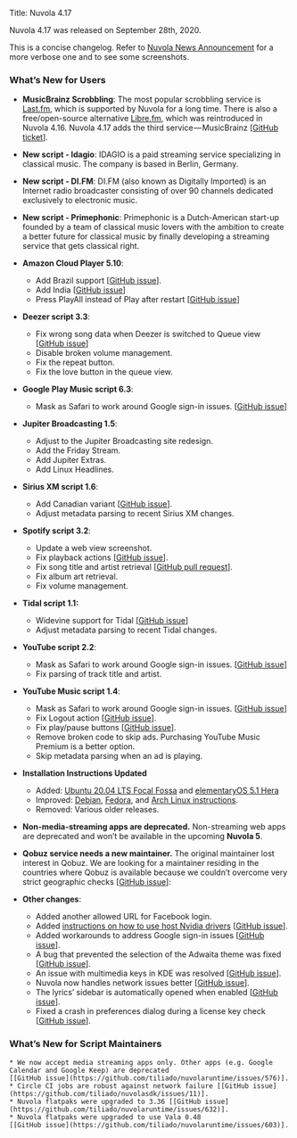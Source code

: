 Title: Nuvola 4.17

Nuvola 4.17 was released on  September 28th, 2020.

This is a concise changelog.
Refer to [Nuvola News Announcement](https://medium.com/nuvola-news/nuvola-4-17-released-80852f885e90)
for a more verbose one and to see some screenshots.

### What’s New for Users

* **MusicBrainz Scrobbling**: The most popular scrobbling service is [Last.fm](https://www.last.fm/), which is
  supported by Nuvola for a long time. There is also a free/open-source alternative [Libre.fm](https://libre.fm/),
  which was reintroduced in Nuvola 4.16. Nuvola 4.17 adds the third service — MusicBrainz
  [[GitHub ticket](https://github.com/tiliado/nuvolaruntime/issues/617)].

* **New script - Idagio**: IDAGIO is a paid streaming service specializing in classical music. The company is based
  in Berlin, Germany.

* **New script - DI.FM**: DI.FM (also known as Digitally Imported) is an Internet radio broadcaster consisting of over
  90 channels dedicated exclusively to electronic music.

* **New script - Primephonic**: Primephonic is a Dutch-American start-up founded by a team of classical music lovers
  with the ambition to create a better future for classical music by finally developing a streaming service that gets classical right.

* **Amazon Cloud Player 5.10**:

    * Add Brazil support [[GitHub issue](https://github.com/tiliado/nuvola-app-amazon-cloud-player/issues/43)].
    * Add India [[GitHub issue](https://github.com/tiliado/nuvola-app-amazon-cloud-player/issues/40)]
    * Press PlayAll instead of Play after restart
      [[GitHub issue](https://github.com/tiliado/nuvola-app-amazon-cloud-player/pull/39)]

* **Deezer script 3.3**:
    * Fix wrong song data when Deezer is switched to Queue view
    [[GitHub issue](https://github.com/tiliado/nuvolaruntime/issues/609)]
    * Disable broken volume management.
    * Fix the repeat button.
    * Fix the love button in the queue view.

* **Google Play Music script 6.3**:
    * Mask as Safari to work around Google sign-in issues.
   [[GitHub issue](https://github.com/tiliado/nuvolaruntime/issues/575)]

* **Jupiter Broadcasting 1.5**:
    * Adjust to the Jupiter Broadcasting site redesign.
    * Add the Friday Stream.
    * Add Jupiter Extras.
    * Add Linux Headlines.

* **Sirius XM script 1.6**:
    * Add Canadian variant [[GitHub issue](https://github.com/tiliado/nuvolaruntime/issues/539)].
    * Adjust metadata parsing to recent Sirius XM changes.

* **Spotify script 3.2**:
    * Update a web view screenshot.
    * Fix playback actions [[GitHub issue](https://github.com/tiliado/nuvolaruntime/issues/563)].
    * Fix song title and artist retrieval [[GitHub pull request](https://github.com/tiliado/nuvola-app-spotify/pull/27)].
    * Fix album art retrieval.
    * Fix volume management.

* **Tidal script 1.1:**
    * Widevine support for Tidal [[GitHub issue](https://github.com/tiliado/nuvolaruntime/issues/524)]
    * Adjust metadata parsing to recent Tidal changes.

* **YouTube script 2.2**:
    * Mask as Safari to work around Google sign-in issues.
    [[GitHub issue](https://github.com/tiliado/nuvolaruntime/issues/575)]
    * Fix parsing of track title and artist.

* **YouTube Music script 1.4**:
    * Mask as Safari to work around Google sign-in issues.
    [[GitHub issue](https://github.com/tiliado/nuvolaruntime/issues/575)]
    * Fix Logout action [[GitHub issue](https://github.com/tiliado/nuvolaruntime/issues/616)].
    * Fix play/pause buttons [[GitHub issue](https://github.com/tiliado/nuvolaruntime/issues/526)].
    * Remove broken code to skip ads. Purchasing YouTube Music Premium is a better option.
    * Skip metadata parsing when an ad is playing.

* **Installation Instructions Updated**
    * Added: [Ubuntu 20.04 LTS Focal Fossa](https://nuvola.tiliado.eu/nuvola/ubuntu/focal/)
    and [elementaryOS 5.1 Hera](https://nuvola.tiliado.eu/nuvola/elementary/hera/)
    * Improved:  [Debian](https://nuvola.tiliado.eu/nuvola/debian/), [Fedora](https://nuvola.tiliado.eu/nuvola/fedora/),
    and [Arch Linux instructions](https://nuvola.tiliado.eu/nuvola/archlinux/).
    * Removed: Various older releases.

* **Non-media-streaming apps are deprecated.** Non-streaming web apps are deprecated and won’t be available in
  the upcoming **Nuvola 5**.

* **Qobuz service needs a new maintainer.** The original maintainer lost interest in Qobuz. We are looking for
  a maintainer residing in the countries where Qobuz is available because we couldn’t overcome very strict geographic
  checks [[GitHub issue](https://github.com/tiliado/nuvolaruntime/issues/634)]:

* **Other changes**:
    * Added another allowed URL for Facebook login.
    * Added [instructions on how to use host Nvidia drivers](https://github.com/tiliado/nuvolaruntime/wiki/Graphics-Drivers#host-driver-as-unmanaged-extension)
   [[GitHub issue](https://github.com/tiliado/nuvolaruntime/issues/513)].
    * Added workarounds to address Google sign-in issues
    [[GitHub issue](https://github.com/tiliado/nuvolaruntime/issues/575)].
    * A bug that prevented the selection of the Adwaita theme was fixed
   [[GitHub issue](https://github.com/tiliado/nuvolaruntime/issues/586)].
    * An issue with multimedia keys in KDE was resolved
    [[GitHub issue](https://github.com/tiliado/nuvolaruntime/issues/582)].
    * Nuvola now handles network issues better [[GitHub issue](https://github.com/tiliado/nuvolaruntime/issues/578)].
    * The lyrics’ sidebar is automatically opened when enabled
    [[GitHub issue](https://github.com/tiliado/nuvolaruntime/issues/205)].
    * Fixed a crash in preferences dialog during a license key check
   [[GitHub issue](https://github.com/tiliado/nuvolaruntime/issues/505)].

### What’s New for Script Maintainers

    * We now accept media streaming apps only. Other apps (e.g. Google Calendar and Google Keep) are deprecated
    [[GitHub issue](https://github.com/tiliado/nuvolaruntime/issues/576)].
    * Circle CI jobs are robust against network failure [[GitHub issue](https://github.com/tiliado/nuvolasdk/issues/11)].
    * Nuvola flatpaks were upgraded to 3.36 [[GitHub issue](https://github.com/tiliado/nuvolaruntime/issues/632)].
    * Nuvola flatpaks were upgraded to use Vala 0.48
    [[GitHub issue](https://github.com/tiliado/nuvolaruntime/issues/603)].
